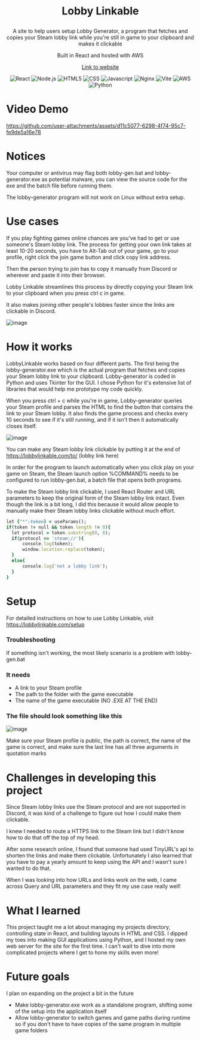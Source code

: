 # <p align = 'center'> Lobby Linkable </p>

<p align = 'center'>
   A site to help users setup Lobby Generator, a program that fetches and copies your Steam lobby link while you're still in game to your clipboard and makes it clickable 
</p>
<p align = 'center'>
   Built in React and hosted with AWS
</p>
<p align = 'center'>
  <a href = 'https://lobbylinkable.com' target = "_blank" rel='noopener' align = 'center'>
     Link to website
  </a>
</p>
<div align = 'center'>
  <img src = 'https://img.shields.io/badge/react-%2320232a.svg?style=for-the-badge&logo=react&logoColor=%2361DAFB' alt = 'React'/>
  <img src = 'https://img.shields.io/badge/node.js-6DA55F?style=for-the-badge&logo=node.js&logoColor=white' alt = 'Node.js'/>
  <img src = 'https://img.shields.io/badge/html5-%23E34F26.svg?style=for-the-badge&logo=html5&logoColor=white' alt = 'HTML5'/>
  <img src = 'https://img.shields.io/badge/css3-%231572B6.svg?style=for-the-badge&logo=css3&logoColor=white' alt = 'CSS'/>
  <img src = 'https://img.shields.io/badge/javascript-%23323330.svg?style=for-the-badge&logo=javascript&logoColor=%23F7DF1E' alt = 'Javascript'/>
  <img src = 'https://img.shields.io/badge/nginx-%23009639.svg?style=for-the-badge&logo=nginx&logoColor=white' alt = 'Nginx'/>
  <img src = 'https://img.shields.io/badge/vite-%23646CFF.svg?style=for-the-badge&logo=vite&logoColor=white' alt = 'Vite'/>
  <img src = 'https://img.shields.io/badge/AWS-%23FF9900.svg?style=for-the-badge&logo=amazon-aws&logoColor=white' alt = 'AWS'/>
  <img src = 'https://img.shields.io/badge/python-3670A0?style=for-the-badge&logo=python&logoColor=ffdd54' alt = 'Python'/>
</div>

# Video Demo
https://github.com/user-attachments/assets/d11c5077-6298-4f74-95c7-fe9de5a16e78

# Notices

Your computer or antivirus may flag both lobby-gen.bat and lobby-generator.exe as potential malware, you can view the source code for the exe and the batch file before running them.

The lobby-generator program will not work on Linux without extra setup.

# Use cases

If you play fighting games online chances are you've had to get or use someone's Steam lobby link. The process for getting your own link takes at least 10-20 seconds, you have to Alt-Tab out of your game, go to your profile, right click the join game button and click copy link address.

Then the person trying to join has to copy it manually from Discord or wherever and paste it into their browser.

Lobby Linkable streamlines this process by directly copying your Steam link to your clipboard when you press  ctrl c in game. 

It also makes joining other people's lobbies faster since the links are clickable in Discord.

![image](https://github.com/user-attachments/assets/19687969-43f3-4dc2-8087-714c8d085bfe)


# How it works

LobbyLinkable works based on four different parts. The first being the lobby-generator.exe which is the actual program that fetches and copies your Steam lobby link to your clipboard. Lobby-generator is coded in Python and uses Tkinter for the GUI. I chose Python for it's extensive list of libraries that would help me prototype my code quickly. 

When you press ctrl + c while you're in game, Lobby-generator queries your Steam profile and parses the HTML to find the button that contains the link to your Steam lobby. It also finds the game process and checks every 10 seconds to see if it's still running, and if it isn't then it automatically closes itself.


![image](https://github.com/user-attachments/assets/6d929f5e-d84d-42e4-b0d3-3bc5b437c973)

You can make any Steam lobby link clickable by putting it at the end of https://lobbylinkable.com/to/ (lobby link here)

In order for the program to launch automatically when you click play on your game on Steam, the Steam launch option %COMMAND% needs to be configured to run lobby-gen.bat, a batch file that opens both programs.

To make the Steam lobby link clickable, I used React Router and URL parameters to keep the original form of the Steam lobby link intact. Even though the link is a bit long, I did this because it would allow people to manually make their Steam lobby links clickable without much effort. 
```ruby
let {"*":token} = useParams();
if(token != null && token.length != 0){
  let protocol = token.substring(0, 8);
  if(protocol == 'steam://'){
      console.log(token);
      window.location.replace(token);
  }
  else{
      console.log('not a lobby link');
  }
}
```

# Setup

For detailed instructions on how to use Lobby Linkable, visit https://lobbylinkable.com/setup

### Troubleshooting
If something isn't working, the most likely scenario is a problem with lobby-gen.bat
### It needs
- A link to your Steam profile
- The path to the folder with the game executable
- The name of the game executable (NO .EXE AT THE END)

### The file should look something like this 
![image](https://github.com/user-attachments/assets/78839373-c495-4158-ad05-ee442933e1e9)

Make sure your Steam profile is public, the path is correct, the name of the game is correct, and make sure the last line has all three arguments in quotation marks

# Challenges in developing this project

Since Steam lobby links use the Steam protocol and are not supported in Discord, it was kind of a challenge to figure out how I could make them clickable. 

I knew I needed to route a HTTPS link to the Steam link but I didn't know how to do that off the top of my head.

After some research online, I found that someone had used TinyURL's api to shorten the links and make them clickable. Unfortunately I also learned that you have to pay a yearly amount to keep using the API and I wasn't sure I wanted to do that.

When I was looking into how URLs and links work on the web, I came across Query and URL parameters and they fit my use case really well!

# What I learned

This project taught me a lot about managing my projects directory, controlling state in React, and building layouts in HTML and CSS. I dipped my toes into making GUI applications using Python, and I hosted my own web server for the site for the first time. I can't wait to dive into more complicated projects where I get to hone my skills even more!

# Future goals

I plan on expanding on the project a bit in the future 
- Make lobby-generator.exe work as a standalone program, shifting some of the setup into the application itself
- Allow lobby-generator to switch games and game paths during runtime so if you don't have to have copies of the same program in multiple game folders
